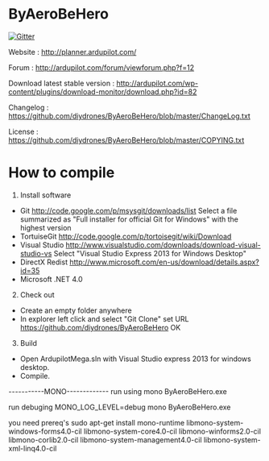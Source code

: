 ByAeroBeHero
==============

[![Gitter](https://badges.gitter.im/Join%20Chat.svg)](https://gitter.im/diydrones/ByAeroBeHero?utm_source=badge&utm_medium=badge&utm_campaign=pr-badge&utm_content=badge)

Website : http://planner.ardupilot.com/  
  
Forum : http://ardupilot.com/forum/viewforum.php?f=12  
  
Download latest stable version : http://ardupilot.com/wp-content/plugins/download-monitor/download.php?id=82  
  
Changelog : https://github.com/diydrones/ByAeroBeHero/blob/master/ChangeLog.txt  
  
License : https://github.com/diydrones/ByAeroBeHero/blob/master/COPYING.txt  


How to compile
==============

1. Install software

- Git
  http://code.google.com/p/msysgit/downloads/list
  Select a file summarized as "Full installer for official Git for Windows"
   with the highest version
- TortuiseGit
  http://code.google.com/p/tortoisegit/wiki/Download
- Visual Studio
  http://www.visualstudio.com/downloads/download-visual-studio-vs
  Select "Visual Studio Express 2013 for Windows Desktop"
- DirectX Redist
  http://www.microsoft.com/en-us/download/details.aspx?id=35
- Microsoft .NET 4.0

2. Check out

- Create an empty folder anywhere
- In explorer left click and select "Git Clone"
  set URL https://github.com/diydrones/ByAeroBeHero
  OK

3. Build

- Open ArdupilotMega.sln with Visual Studio express 2013 for windows desktop.
- Compile.


-----------MONO-------------
run using 
mono ByAeroBeHero.exe

run debuging
MONO_LOG_LEVEL=debug mono ByAeroBeHero.exe

you need prereq's
sudo apt-get install mono-runtime libmono-system-windows-forms4.0-cil libmono-system-core4.0-cil libmono-winforms2.0-cil libmono-corlib2.0-cil libmono-system-management4.0-cil libmono-system-xml-linq4.0-cil


